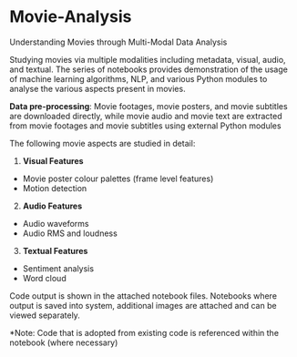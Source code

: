 # Movie-Analysis
Understanding Movies through Multi-Modal Data Analysis

Studying movies via multiple modalities including metadata, visual, audio, and textual. The series of
notebooks provides demonstration of the usage of machine learning algorithms, NLP, and various 
Python modules to analyse the various aspects present in movies.

**Data pre-processing**: Movie footages, movie posters, and movie subtitles are downloaded directly, while 
movie audio and movie text are extracted from movie footages and movie subtitles using external 
Python modules

The following movie aspects are studied in detail:

1) **Visual Features**
- Movie poster colour palettes (frame level features)
- Motion detection

2) **Audio Features**
- Audio waveforms
- Audio RMS and loudness

3) **Textual Features**
- Sentiment analysis 
- Word cloud

Code output is shown in the attached notebook files. Notebooks where output is saved into system, 
additional images are attached and can be viewed separately.

*Note: Code that is adopted from existing code is referenced within the notebook (where
necessary)
